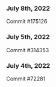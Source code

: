 ### July 8th, 2022

Commit #175126

### July 5th, 2022

Commit #314353


### July 4th, 2022

Commit #72281
